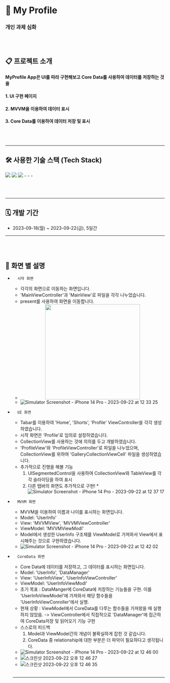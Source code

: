 # 📱 My Profile
### 개인 과제 심화
<br><br>

## 📋 프로젝트 소개

#### MyProfile App은 UI를 따라 구현해보고 Core Data를 사용하여 데이터를 저장하는 것을 
#### 1. UI 구현 페이지
#### 2. MVVM을 이용하여 데이터 표시
#### 3. Core Data를 이용하여 데이터 저장 및 표시

<br><br>
- - -
## 🛠️ 사용한 기술 스택 (Tech Stack)
<img src="https://img.shields.io/badge/Swift-F05138?style=for-the-badge&logo=Swift&logoColor=white">
<img src="https://img.shields.io/badge/GitHub-181717?style=for-the-badge&logo=github&logoColor=white">
<img src="https://img.shields.io/badge/Figma-4A154B?style=for-the-badge&logo=figma&logoColor=white">
- - -

<br><br>
- - -
## 🗓️ 개발 기간
* 2023-09-18(월) ~ 2023-09-22(금), 5일간
- - -
<br><br>

## 📌 화면 별 설명
* 		시작 화면
    * 각각의 화면으로 이동하는 화면입니다.
    * 'MainViewController'과 'MainView'로 파일을 각각 나누었습니다.
    * present를 사용하여 화면을 이동합니다.
    * <center><img src="(https://github.com/zerohyeon-GitHub/MyProfile/assets/75235447/65aa9c69-dd6b-4775-981f-3cb6fad1e0fc)" width="300" height="300"></center>
    * ![Simulator Screenshot - iPhone 14 Pro - 2023-09-22 at 12 33 25](https://github.com/zerohyeon-GitHub/MyProfile/assets/75235447/65aa9c69-dd6b-4775-981f-3cb6fad1e0fc)
* 		UI 화면
    * Tabar를 이용하여 'Home', 'Shorts', 'Profile' ViewController을 각각 생성하였습니다.
    * 시작 화면은 'Profile'로 임의로 설정하였습니다.
    * CollectionView를 사용하는 것에 의의를 두고 개발하였습니다.
    * 'ProfileView'와 'ProfileViewController'로 파일을 나누었으며, CollectionView를 위하여 'GalleryCollectionViewCell' 파일을 생성하였습니다.
    * 추가적으로 진행을 해볼 기능
        1. UISegmentedControl을 사용하여 CollectionView와 TableView를 각각 슬라이딩을 하여 표시
        2. 다른 탭바의 화면도 추가적으로 구현!
    *![Simulator Screenshot - iPhone 14 Pro - 2023-09-22 at 12 37 17](https://github.com/zerohyeon-GitHub/MyProfile/assets/75235447/c8bd42b7-c13f-4419-a215-096f3c76f2b9)
* 		MVVM 화면
    * MVVM을 이용하여 이름과 나이를 표시하는 화면입니다.
    * Model: 'UserInfo'
    * View: 'MVVMView', 'MVVMViewController'
    * ViewModel: 'MVVMViewModl'
    * Model에서 생성한 UserInfo 구조체를 ViewModel로 가져와서 View에서 표시해주는 것으로 구현하였습니다.
    * ![Simulator Screenshot - iPhone 14 Pro - 2023-09-22 at 12 42 02](https://github.com/zerohyeon-GitHub/MyProfile/assets/75235447/68d419b4-4d5c-4f37-998d-297fd3a9fcb4)
* 		CoreData 화면
    * Core Data에 데이터를 저장하고, 그 데이터를 표시하는 화면입니다.
    * Model: 'UserInfo', 'DataManager'
    * View: 'UserInfoView', 'UserInfoViewController'
    * ViewModel: 'UserInfoViewModl'
    * 초기 목표 : DataManger에 CoreData에 저장하는 기능들을 구현. 이를 'UserInfoViewModel'에 가져와서 해당 함수들을 'UserInfoViewConroller'에서 실행.
    * 현재 상황 : ViewModel에서 CoreData를 다루는 함수들을 가져왔을 때 실행하지 않았음. -> ViewController에서 직접적으로 'DataManager'에 접근하여 CoreData저장 및 읽어오기 기능 구현
    * 스스로의 피드백
        1. Model과 ViewModel간의 개념이 불확실하게 잡힌 것 같습니다.
        2. CoreData 중 relationship에 대한 부분은 더 파악이 필요하다고 생각됩니다.
    * ![Simulator Screenshot - iPhone 14 Pro - 2023-09-22 at 12 46 00](https://github.com/zerohyeon-GitHub/MyProfile/assets/75235447/416bfd23-4e40-470e-a1d7-61086c17f9b8)
    * ![스크린샷 2023-09-22 오후 12 46 27](https://github.com/zerohyeon-GitHub/MyProfile/assets/75235447/02fe1904-04c9-461f-a4df-e35fcaf5197b)
    * ![스크린샷 2023-09-22 오후 12 46 35](https://github.com/zerohyeon-GitHub/MyProfile/assets/75235447/2b89467c-aa71-426a-8b55-8dcf43414e83)
  <br><br>
  - - -
  
